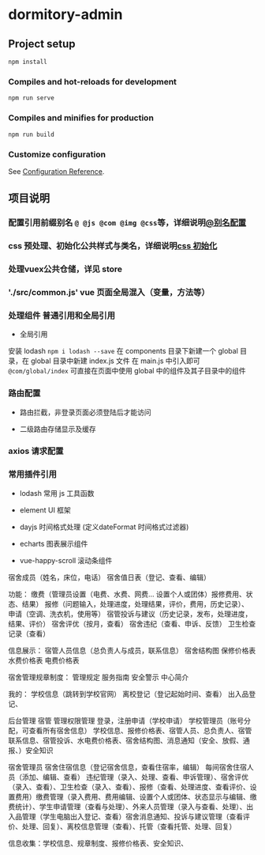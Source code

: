 # dormitory-admin

## Project setup
```
npm install
```

### Compiles and hot-reloads for development
```
npm run serve
```

### Compiles and minifies for production
```
npm run build
```

### Customize configuration
See [Configuration Reference](https://cli.vuejs.org/config/).

## 项目说明

### 配置引用前缀别名 `@ @js @com @img @css`等，详细说明[@别名配置](https://www.showdoc.cc/page/edit/513266901872658/3031598383791465)

### css 预处理、初始化公共样式与类名，详细说明[css 初始化](https://www.showdoc.cc/aijisiji?page_id=3031595455950100)

### 处理vuex公共仓储，详见 store

### './src/common.js' vue 页面全局混入（变量，方法等）

### 处理组件 普通引用和全局引用 

- 全局引用

安装 lodash `npm i lodash --save`
在 components 目录下新建一个 global 目录，在 global 目录中新建 index.js 文件
在 main.js 中引入即可 `@com/global/index`
可直接在页面中使用 global 中的组件及其子目录中的组件

### 路由配置

- 路由拦截，非登录页面必须登陆后才能访问

- 二级路由存储显示及缓存


### axios 请求配置

### 常用插件引用

- lodash 常用 js 工具函数

- element UI 框架

- dayjs 时间格式处理 (定义dateFormat 时间格式过滤器)

- echarts 图表展示组件

- vue-happy-scroll 滚动条组件

宿舍成员（姓名，床位，电话）
宿舍值日表（登记、查看、编辑）

功能：
缴费（管理员设置（电费、水费、网费…  设置个人或团体）报修费用、状态、结果）
报修（问题输入，处理进度，处理结果，评价，费用，历史记录）、
申请（空调、洗衣机，使用等）
宿管投诉与建议（历史记录，发布，处理进度，结果、评价）
宿舍评优（按月，查看）
宿舍违纪（查看、申诉、反馈）
卫生检查记录（查看）

信息展示：
宿管人员信息（总负责人与成员，联系信息）
宿舍结构图
保修价格表
水费价格表
电费价格表

宿舍管理规章制度：
管理规定
服务指南
安全警示
中心简介

我的：
学校信息（跳转到学校官网）
离校登记（登记起始时间、查看）
出入品登记、


后台管理
宿管
管理权限管理
登录，注册申请（学校申请）
学校管理员（账号分配，可查看所有宿舍信息）
学校信息、报修价格表、宿管人员、总负责人、宿管联系信息、宿管投诉、水电费价格表、宿舍结构图、消息通知（安全、放假、通报、）安全知识

宿舍管理员
宿舍住宿信息（登记宿舍信息，查看住宿率，编辑）
每间宿舍住宿人员（添加、编辑、查看）
违纪管理（录入、处理、查看、申诉管理）、宿舍评优（录入、查看）、卫生检查（录入、查看）、报修（查看、处理进度、查看评价、设置费用）缴费管理（录入费用、费用编辑、设置个人或团体、状态显示与编辑、缴费统计）、学生申请管理（查看与处理）、外来人员管理（录入与查看、处理）、出入品管理（学生电脑出入登记、查看）宿舍消息通知、投诉与建议管理（查看评价、处理、回复）、离校信息管理（查看）、托管（查看托管、处理、回复）
    
信息收集：学校信息、规章制度、报修价格表、安全知识、
